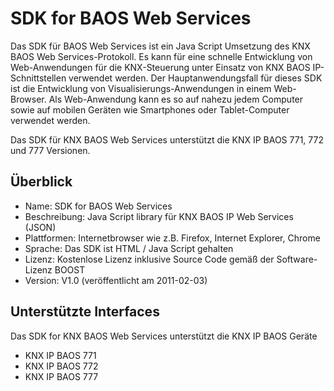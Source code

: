 # SDK for BAOS Web Services

Das SDK für BAOS Web Services ist ein Java Script Umsetzung des KNX BAOS Web Services-Protokoll. Es kann für eine schnelle Entwicklung von Web-Anwendungen für die KNX-Steuerung unter Einsatz von KNX BAOS IP-Schnittstellen verwendet werden. Der Hauptanwendungsfall für dieses SDK ist die Entwicklung von Visualisierungs-Anwendungen in einem Web-Browser. Als Web-Anwendung kann es so auf nahezu jedem Computer sowie auf mobilen Geräten wie Smartphones oder Tablet-Computer verwendet werden.

Das SDK für KNX BAOS Web Services unterstützt die KNX IP BAOS 771, 772 und 777 Versionen.

## Überblick
* Name:	SDK for BAOS Web Services
* Beschreibung: Java Script library für KNX BAOS IP Web Services (JSON)
* Plattformen: Internetbrowser wie z.B. Firefox, Internet Explorer, Chrome
* Sprache: Das SDK ist HTML / Java Script gehalten
* Lizenz: Kostenlose Lizenz inklusive Source Code gemäß der Software-Lizenz BOOST
* Version: V1.0 (veröffentlicht am 2011-02-03)

## Unterstützte Interfaces

Das SDK for KNX BAOS Web Services unterstützt die KNX IP BAOS Geräte
* KNX IP BAOS 771
* KNX IP BAOS 772
* KNX IP BAOS 777
